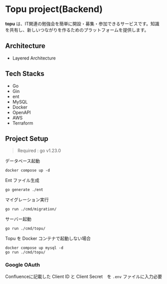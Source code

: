 # Topu project(Backend)

**topu** は、IT関連の勉強会を簡単に開設・募集・参加できるサービスです。知識を共有し、新しいつながりを作るためのプラットフォームを提供します。

## Architecture
- Layered Architecture

## Tech Stacks
- Go
- Gin
- ent
- MySQL
- Docker
- OpenAPI
- AWS
- Terraform

## Project Setup

> Required : go v1.23.0

データベース起動
```shell
docker compose up -d
```

Ent ファイル生成
```shell
go generate ./ent
```

マイグレーション実行
```shell
go run ./cmd/migration/
```

サーバー起動
```shell
go run ./cmd/topu/
```

Topu を Docker コンテナで起動しない場合
```shell
docker compose up mysql -d
go run ./cmd/topu/
```

### Google OAuth
Confluenceに記載した Client ID と Client Secret　を `.env` ファイルに入力必要